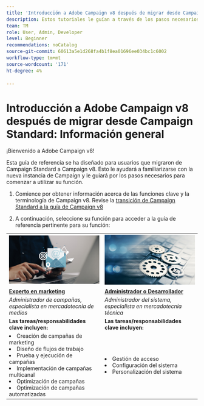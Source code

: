 ```yaml
---
title: 'Introducción a Adobe Campaign v8 después de migrar desde Campaign Standard: Información general'
description: Estos tutoriales le guían a través de los pasos necesarios para empezar a utilizar la nueva aplicación de Campaign v8.
team: TM
role: User, Admin, Developer
level: Beginner
recommendations: noCatalog
source-git-commit: 60613a5e1d268fa4b1f8ea01696ee034bc1c6002
workflow-type: tm+mt
source-wordcount: '171'
ht-degree: 4%

---
```



# Introducción a Adobe Campaign v8 después de migrar desde Campaign Standard: Información general

¡Bienvenido a Adobe Campaign v8!

Esta guía de referencia se ha diseñado para usuarios que migraron de Campaign Standard a Campaign v8. Esto le ayudará a familiarizarse con la nueva instancia de Campaign y le guiará por los pasos necesarios para comenzar a utilizar su función.

1. Comience por obtener información acerca de las funciones clave y la terminología de Campaign v8. Revise la [transición de Campaign Standard a la guía de Campaign v8](https://experienceleague.adobe.com/en/docs/campaign-web/v8/start/acs-migration)

2. A continuación, seleccione su función para acceder a la guía de referencia pertinente para su función:

<table>
<tr>
  <td>
    <a href="get-started-for-marketers.md">
      <img alt="Administrador de campañas"src="./_assets/digital_marketing.jpeg"/>
    </a>
    <div>
  </td>
  <td>
  <a href="get-started-for-administrators-developers.md">
    <img alt="Administrador o desarrollador" src="./_assets/admin.jpeg"/>
    </a>
    <div>
  </td>
  </tr>
  <tr>
    <td>
    <a href="get-started-for-marketers.md">
    <strong>Experto en marketing</strong>
    </a>
    </td>
    <td>
      <a href="get-started-for-administrators-developers.md">
      <strong>Administrador o Desarrollador</strong>
      </a>
    </td>
  </tr>
    <td>
    <em>Administrador de campañas, especialista en mercadotecnia de medios</em>
    </td>
    <td>
      <em> Administrador del sistema, especialista en mercadotecnia técnica</em>
    </td>
  <tr>
    <td>
    <b>Las tareas/responsabilidades clave incluyen:</b>
    </td>
      <td>
    <b>Las tareas/responsabilidades clave incluyen:</b>
    </td>
  </tr>
  <tr>
    <td>
      <li>Creación de campañas de marketing
      <li>Diseño de flujos de trabajo
      <li>Prueba y ejecución de campañas
      <li>Implementación de campañas multicanal
      <li>Optimización de campañas
      <li>Optimización de campañas automatizadas
    </td>
    <td>
        <li>Gestión de acceso
        <li>Configuración del sistema
        <li> Personalización del sistema
    </td>
</tr>
</table>
</div>
